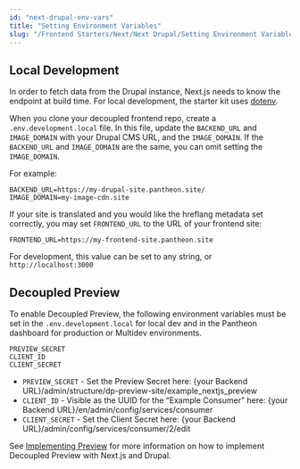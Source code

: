 ```yaml
---
id: "next-drupal-env-vars"
title: "Setting Environment Variables"
slug: "/Frontend Starters/Next/Next Drupal/Setting Environment Variables"
---
```


## Local Development

In order to fetch data from the Drupal instance, Next.js needs to know the endpoint
at build time. For local development, the starter kit uses [dotenv](https://www.npmjs.com/package/dotenv).

When you clone your decoupled frontend repo, create a `.env.development.local` file.
In this file, update the `BACKEND_URL` and `IMAGE_DOMAIN` with your Drupal CMS URL, and the `IMAGE_DOMAIN`.
If the `BACKEND_URL` and `IMAGE_DOMAIN` are the same, you can omit setting the `IMAGE_DOMAIN`.

For example:

```
BACKEND_URL=https://my-drupal-site.pantheon.site/
IMAGE_DOMAIN=my-image-cdn.site
```

If your site is translated and you would like the hreflang metadata set correctly, 
you may set `FRONTEND_URL` to the URL of your frontend site:

```
FRONTEND_URL=https://my-frontend-site.pantheon.site
```

For development, this value can be set to any string, or `http://localhost:3000`

## Decoupled Preview

To enable Decoupled Preview, the following environment variables must be set
in the `.env.development.local` for local dev and in the Pantheon dashboard for production or
Multidev environments.

```
PREVIEW_SECRET
CLIENT_ID
CLIENT_SECRET
```

- `PREVIEW_SECRET` - Set the Preview Secret here: {your Backend URL}/admin/structure/dp-preview-site/example_nextjs_preview
- `CLIENT_ID` - Visible as the UUID for the “Example Consumer” here: {your Backend URL}/en/admin/config/services/consumer
- `CLIENT_SECRET` - Set the Client Secret here: {your Backend URL}/admin/config/services/consumer/2/edit

See [Implementing Preview](./implementing-preview.md) for more information on how to implement Decoupled Preview with Next.js and Drupal.
